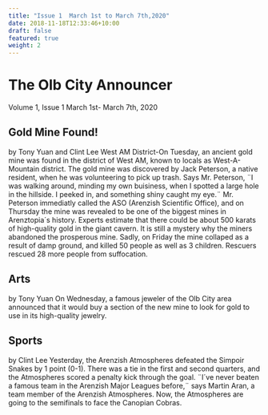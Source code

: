 ```yaml
---
title: "Issue 1  March 1st to March 7th,2020"
date: 2018-11-18T12:33:46+10:00
draft: false
featured: true
weight: 2
---
```


# The Olb City Announcer
Volume 1, Issue 1
March 1st- March 7th, 2020
## Gold Mine Found!
by Tony Yuan and Clint Lee
West AM District-On Tuesday, an ancient gold mine was found in the district of West AM, known to locals as West-A-Mountain district. The gold mine was discovered by Jack Peterson, a native resident, when he was volunteering to pick up trash. Says Mr. Peterson, ¨I was walking around, minding my own buisiness, when I spotted a large hole in the hillside. I peeked in, and something shiny caught my eye.¨ Mr. Peterson immediatly called the ASO (Arenzish Scientific Office), and on Thursday the mine was revealed to be one of the biggest mines in Arenztopia´s history. Experts estimate that there could be about 500 karats of high-quality gold in the giant cavern. It is still a mystery why the miners abandoned the prosperous mine. Sadly, on Friday the mine collaped as a result of damp ground, and killed 50 people as well as 3 children. Rescuers rescued 28 more people from suffocation.
## Arts
by Tony Yuan
On Wednesday, a famous jeweler of the Olb City area announced that it would buy a section of the new mine to look for gold to use in its high-quality jewelry.
## Sports
by Clint Lee 
Yesterday, the Arenzish Atmospheres defeated the Simpoir Snakes by 1 point (0-1). There was a tie in the first and second quarters, and the Atmospheres scored a penalty kick through the goal. ¨I´ve never beaten a famous team in the Arenzish Major Leagues before,¨ says Martin Aran, a team member of the Arenzish Atmospheres. Now, the Atmospheres are going to the semifinals to face the Canopian Cobras. 
